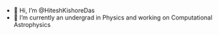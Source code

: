 - 👋 Hi, I’m @HiteshKishoreDas
- 🌱 I’m currently an undergrad in Physics and working on Computational Astrophysics

<!---
HiteshKishoreDas/HiteshKishoreDas is a ✨ special ✨ repository because its `README.md` (this file) appears on your GitHub profile.
You can click the Preview link to take a look at your changes.
--->
